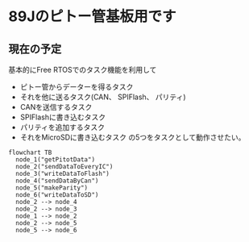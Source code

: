 # 89Jのピトー管基板用です

## 現在の予定
基本的にFree RTOSでのタスク機能を利用して
 - ピトー管からデーターを得るタスク
 - それを他に送るタスク(CAN、 SPIFlash、 パリティ)
 - CANを送信するタスク
 - SPIFlashに書き込むタスク
 - パリティを追加するタスク
 - それをMicroSDに書き込むタスク
の5つをタスクとして動作させたい。

```mermaid
flowchart TB
  node_1("getPitotData")
  node_2("sendDataToEveryIC")
  node_3("writeDataToFlash")
  node_4("sendDataByCan")
  node_5("makeParity")
  node_6("writeDataToSD")
  node_2 --> node_4
  node_2 --> node_3
  node_1 --> node_2
  node_2 --> node_5
  node_5 --> node_6
```